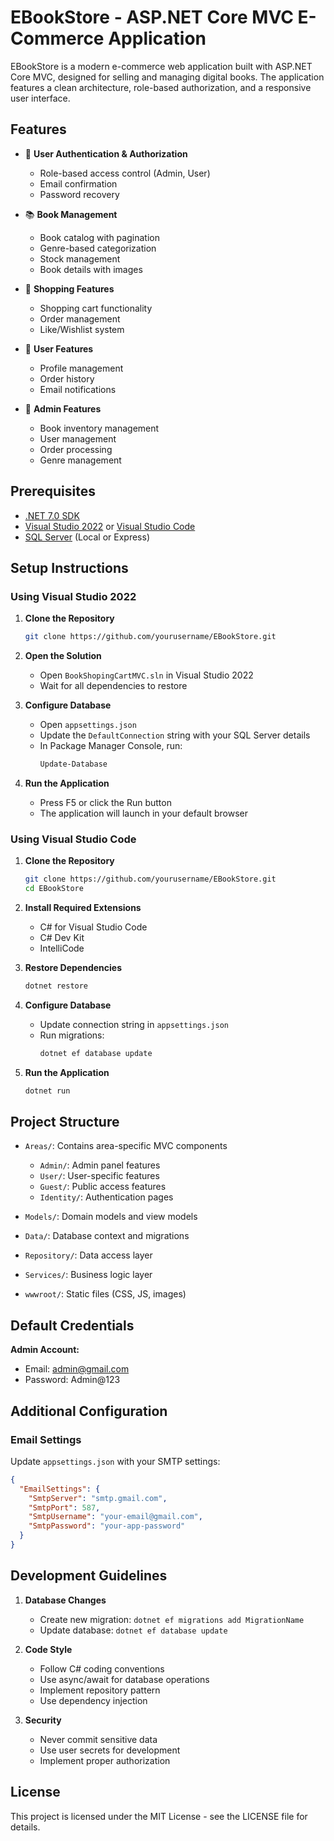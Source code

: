 # EBookStore - ASP.NET Core MVC E-Commerce Application

EBookStore is a modern e-commerce web application built with ASP.NET Core MVC, designed for selling and managing digital books. The application features a clean architecture, role-based authorization, and a responsive user interface.

## Features

- 🔐 **User Authentication & Authorization**
  - Role-based access control (Admin, User)
  - Email confirmation
  - Password recovery

- 📚 **Book Management**
  - Book catalog with pagination
  - Genre-based categorization
  - Stock management
  - Book details with images

- 🛒 **Shopping Features**
  - Shopping cart functionality
  - Order management
  - Like/Wishlist system

- 👤 **User Features**
  - Profile management
  - Order history
  - Email notifications

- 🔧 **Admin Features**
  - Book inventory management
  - User management
  - Order processing
  - Genre management

## Prerequisites

- [.NET 7.0 SDK](https://dotnet.microsoft.com/download/dotnet/7.0)
- [Visual Studio 2022](https://visualstudio.microsoft.com/vs/) or [Visual Studio Code](https://code.visualstudio.com/)
- [SQL Server](https://www.microsoft.com/en-us/sql-server/sql-server-downloads) (Local or Express)

## Setup Instructions

### Using Visual Studio 2022

1. **Clone the Repository**
   ```bash
   git clone https://github.com/yourusername/EBookStore.git
   ```

2. **Open the Solution**
   - Open `BookShopingCartMVC.sln` in Visual Studio 2022
   - Wait for all dependencies to restore

3. **Configure Database**
   - Open `appsettings.json`
   - Update the `DefaultConnection` string with your SQL Server details
   - In Package Manager Console, run:
     ```bash
     Update-Database
     ```

4. **Run the Application**
   - Press F5 or click the Run button
   - The application will launch in your default browser

### Using Visual Studio Code

1. **Clone the Repository**
   ```bash
   git clone https://github.com/yourusername/EBookStore.git
   cd EBookStore
   ```

2. **Install Required Extensions**
   - C# for Visual Studio Code
   - C# Dev Kit
   - IntelliCode

3. **Restore Dependencies**
   ```bash
   dotnet restore
   ```

4. **Configure Database**
   - Update connection string in `appsettings.json`
   - Run migrations:
     ```bash
     dotnet ef database update
     ```

5. **Run the Application**
   ```bash
   dotnet run
   ```

## Project Structure

- `Areas/`: Contains area-specific MVC components
  - `Admin/`: Admin panel features
  - `User/`: User-specific features
  - `Guest/`: Public access features
  - `Identity/`: Authentication pages

- `Models/`: Domain models and view models
- `Data/`: Database context and migrations
- `Repository/`: Data access layer
- `Services/`: Business logic layer
- `wwwroot/`: Static files (CSS, JS, images)

## Default Credentials

**Admin Account:**
- Email: admin@gmail.com
- Password: Admin@123

## Additional Configuration

### Email Settings
Update `appsettings.json` with your SMTP settings:
```json
{
  "EmailSettings": {
    "SmtpServer": "smtp.gmail.com",
    "SmtpPort": 587,
    "SmtpUsername": "your-email@gmail.com",
    "SmtpPassword": "your-app-password"
  }
}
```

## Development Guidelines

1. **Database Changes**
   - Create new migration: `dotnet ef migrations add MigrationName`
   - Update database: `dotnet ef database update`

2. **Code Style**
   - Follow C# coding conventions
   - Use async/await for database operations
   - Implement repository pattern
   - Use dependency injection

3. **Security**
   - Never commit sensitive data
   - Use user secrets for development
   - Implement proper authorization

## License

This project is licensed under the MIT License - see the LICENSE file for details.